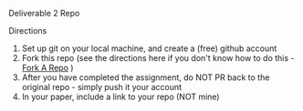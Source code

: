 Deliverable 2 Repo

Directions
1. Set up git on your local machine, and create a (free) github account
2. Fork this repo (see the directions here if you don't know how to do this - [Fork A Repo](https://help.github.com/articles/fork-a-repo/) )
3. After you have completed the assignment, do NOT PR back to the original repo - simply push it your account 
4. In your paper, include a link to your repo (NOT mine)
